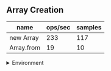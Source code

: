 ## Array Creation

|name|ops/sec|samples|
|-|-|-|
|new Array|233|117|
|Array.from|19|10|


<details>
<summary>Environment</summary>

* __Machine:__ linux x64 | 4 vCPUs | 7.6GB Mem
* __Run:__ Wed Sep 25 2024 19:02:24 GMT+0000 (Coordinated Universal Time)
</details>

<!--
{"environment":{"platform":"linux","arch":"x64","cpus":4,"totalMemory":7.597896575927734},"benchmarks":[{"name":"new Array","opsSec":233.16221365830117,"samples":117},{"name":"Array.from","opsSec":19.72595717933681,"samples":10}]}-->
